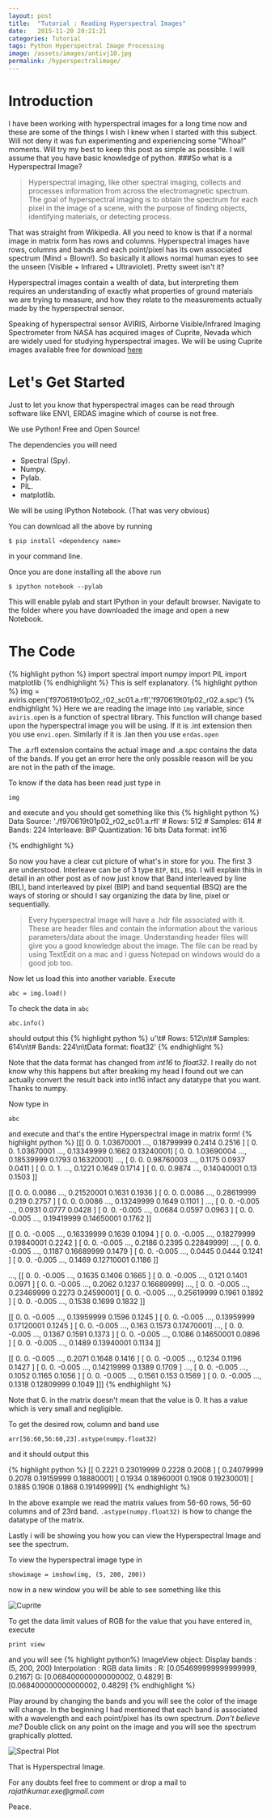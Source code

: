 ```yaml
---
layout: post
title:  "Tutorial : Reading Hyperspectral Images"
date:   2015-11-20 20:21:21
categories: Tutorial
tags: Python Hyperspectral Image Processing
image: /assets/images/antivj10.jpg
permalink: /hyperspectralimage/
---
```

Introduction
=============
I have been working with hyperspectral images for a long time now and these are some of the things I wish I knew when I started with this subject. Will not deny it was fun experimenting and experiencing some "Whoa!" moments. Will try my best to keep this post as simple as possible. I will assume that you have basic knowledge of python.
###So what is a Hyperspectral Image?
>Hyperspectral imaging, like other spectral imaging, collects and processes information from across the electromagnetic spectrum. The goal of hyperspectral imaging is to obtain the spectrum for each pixel in the image of a scene, with the purpose of finding objects, identifying materials, or detecting process.

That was straight from Wikipedia.
All you need to know is that if a normal image in matrix form has rows and columns. Hyperspectral images have rows, columns and bands and each point/pixel has its own associated spectrum (Mind = Blown!). So basically it allows normal human eyes to see the unseen (Visible + Infrared + Ultraviolet). Pretty sweet isn't it?

Hyperspectral images contain a wealth of data, but interpreting them requires an understanding of exactly what properties of ground materials we are trying to measure, and how they relate to the measurements actually made by the hyperspectral sensor.

Speaking of hyperspectral sensor AVIRIS, Airborne Visible/Infrared Imaging Spectrometer from NASA has acquired images of Cuprite, Nevada which are widely used for studying hyperspectral images. We will be using Cuprite images available free for download [here](http://aviris.jpl.nasa.gov/data/free_data.html)

Let's Get Started
===================
Just to let you know that hyperspectral images can be read through software like ENVI, ERDAS imagine which of course is not free. 

We use Python! Free and Open Source!

The dependencies you will need

-	Spectral (Spy).
-	Numpy.
-	Pylab.
-	PIL.
-	matplotlib.

We will be using IPython Notebook. (That was very obvious)

You can download all the above by running

`$ pip install <dependency name>`

in your command line.

Once you are done installing all the above run 

 `$ ipython notebook --pylab`

This will enable pylab and start IPython in your default browser. Navigate to the folder where you have downloaded the image and open a new Notebook.

The Code
===========
{% highlight python %}
import spectral
import numpy
import PIL
import matplotlib
{% endhighlight %}
This is self explanatory.
{% highlight python %}
img = aviris.open('f970619t01p02_r02_sc01.a.rfl','f970619t01p02_r02.a.spc')
{% endhighlight %}
Here we are reading the image into `img` variable, since `aviris.open` is a function of spectral library. This function will change based upon the hyperspectral image you will be using.
If it is .int extension then you use `envi.open`. Similarly if it is .lan then you use `erdas.open`

The .a.rfl extension contains the actual image and .a.spc contains the data of the bands. If you get an error here the only possible reason will be you are not in the path of the image.

To know if the data has been read just type in

`img` 

and execute and you should get something like this
{% highlight python %}
 Data Source:   './f970619t01p02_r02_sc01.a.rfl'
	# Rows:            512
	# Samples:         614
	# Bands:           224
	Interleave:        BIP
	Quantization:  16 bits
	Data format:     int16

{% endhighlight %}

So now you have a clear cut picture of what's in store for you. The first 3 are understood.
Interleave can be of 3 type `BIP`, `BIL`, `BSQ`. I will explain this in detail in an other post as of now just know that Band interleaved by line (BIL), band interleaved by pixel (BIP) and band sequential (BSQ) are the ways of storing or should I say organizing the data by line, pixel or sequentially.

>Every hyperspectral image will have a .hdr file associated with it. These are header files and contain the information about the various parameters/data about the image. Understanding header files will give you a good knowledge about the image. The file can be read by using TextEdit on a mac and i guess Notepad on windows would do a good job too.

Now let us load this into another variable. Execute

`abc = img.load()`

To check the data in `abc`

`abc.info()`

should output this
{% highlight python %}
u'\t# Rows:            512\n\t# Samples:         614\n\t# Bands:           224\n\tData format:   float32'
{% endhighlight %}

Note that the data format has changed from *int16* to *float32*. I really do not know why this happens but after breaking my head I found out we can actually convert the result back into int16 infact any datatype that you want. Thanks to numpy.

Now type in

`abc`

and execute and that's the entire Hyperspectral image in matrix form!
{% highlight python %}
[[[ 0.          0.          1.03670001 ...,  0.18799999  0.2414      0.2516    ]
  [ 0.          0.          1.03670001 ...,  0.13349999  0.1662      0.13240001]
  [ 0.          0.          1.03690004 ...,  0.18539999  0.1793      0.16320001]
  ..., 
  [ 0.          0.          0.98760003 ...,  0.1175      0.0937      0.0411    ]
  [ 0.          0.          1.         ...,  0.1221      0.1649      0.1714    ]
  [ 0.          0.          0.9874     ...,  0.14040001  0.13        0.1503    ]]

 [[ 0.          0.          0.0086     ...,  0.21520001  0.1631      0.1936    ]
  [ 0.          0.          0.0086     ...,  0.28619999  0.219       0.2757    ]
  [ 0.          0.          0.0086     ...,  0.13249999  0.1649      0.1101    ]
  ..., 
  [ 0.          0.         -0.005      ...,  0.0931      0.0777      0.0428    ]
  [ 0.          0.         -0.005      ...,  0.0684      0.0597      0.0963    ]
  [ 0.          0.         -0.005      ...,  0.19419999  0.14650001  0.1762    ]]

 [[ 0.          0.         -0.005      ...,  0.16339999  0.1639      0.1094    ]
  [ 0.          0.         -0.005      ...,  0.18279999  0.19840001  0.2242    ]
  [ 0.          0.         -0.005      ...,  0.2186      0.2395      0.22849999]
  ..., 
  [ 0.          0.         -0.005      ...,  0.1187      0.16689999  0.1479    ]
  [ 0.          0.         -0.005      ...,  0.0445      0.0444      0.1241    ]
  [ 0.          0.         -0.005      ...,  0.1469      0.12710001  0.1186    ]]

 ..., 
 [[ 0.          0.         -0.005      ...,  0.1635      0.1406      0.1665    ]
  [ 0.          0.         -0.005      ...,  0.121       0.1401      0.0971    ]
  [ 0.          0.         -0.005      ...,  0.2062      0.1237      0.16689999]
  ..., 
  [ 0.          0.         -0.005      ...,  0.23469999  0.2273      0.24590001]
  [ 0.          0.         -0.005      ...,  0.25619999  0.1961      0.1892    ]
  [ 0.          0.         -0.005      ...,  0.1538      0.1699      0.1832    ]]

 [[ 0.          0.         -0.005      ...,  0.13959999  0.1596      0.1245    ]
  [ 0.          0.         -0.005      ...,  0.13959999  0.17120001  0.1245    ]
  [ 0.          0.         -0.005      ...,  0.163       0.1573      0.17470001]
  ..., 
  [ 0.          0.         -0.005      ...,  0.1367      0.1591      0.1373    ]
  [ 0.          0.         -0.005      ...,  0.1086      0.14650001  0.0896    ]
  [ 0.          0.         -0.005      ...,  0.1489      0.13940001  0.1134    ]]

 [[ 0.          0.         -0.005      ...,  0.2071      0.1648      0.1416    ]
  [ 0.          0.         -0.005      ...,  0.1234      0.1196      0.1427    ]
  [ 0.          0.         -0.005      ...,  0.14219999  0.1389      0.1709    ]
  ..., 
  [ 0.          0.         -0.005      ...,  0.1052      0.1165      0.1056    ]
  [ 0.          0.         -0.005      ...,  0.1561      0.153       0.1569    ]
  [ 0.          0.         -0.005      ...,  0.1318      0.12809999  0.1049    ]]]
{% endhighlight %}

Note that 0. in the matrix doesn't mean that the value is 0. It has a value which is very small and negligible.

To get the desired row, column and band use

`arr[56:60,56:60,23].astype(numpy.float32)`

and it should output this

{% highlight python %}
[[ 0.2221      0.23019999  0.2228      0.2008    ]
 [ 0.24079999  0.2078      0.19159999  0.18880001]
 [ 0.1934      0.18960001  0.1908      0.19230001]
 [ 0.1885      0.1908      0.1868      0.19149999]]
{% endhighlight %}

In the above example we read the matrix values from 56-60 rows, 56-60 columns and of 23rd band. 
`.astype(numpy.float32)` is how to change the datatype of the matrix.

Lastly i will be showing you how you can view the Hyperspectral Image and see the spectrum.

To view the hyperspectral image type in

`showimage = imshow(img, (5, 200, 200))`

now in a new window you will be able to see something like this

![Cuprite](/assets/images/hyperspectralimage.png)


To get the data limit values of RGB for the value that you have entered in, execute

`print view`

and you will see
{% highlight python%}
ImageView object:
  Display bands       :  (5, 200, 200)
  Interpolation       :  <default>
  RGB data limits     :
    R: [0.054699999999999999, 0.2167]
    G: [0.068400000000000002, 0.4829]
    B: [0.068400000000000002, 0.4829]
{% endhighlight %}

Play around by changing the bands and you will see the color of the image will change. In the beginning I had mentioned that each band is associated with a wavelength and each point/pixel has its own spectrum. *Don't believe me?* Double click on any point on the image and you will see the spectrum graphically plotted.

![Spectral Plot](/assets/images/graph.png)

That is Hyperspectral Image.

For any doubts feel free to comment or drop a mail to _rajathkumar.exe@gmail.com_ 

Peace.





